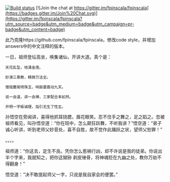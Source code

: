 [![Build status](https://travis-ci.org/fpinscala/fpinscala.svg?branch=master)](https://travis-ci.org/fpinscala/fpinscala) [![Join the chat at https://gitter.im/fpinscala/fpinscala](https://badges.gitter.im/Join%20Chat.svg)](https://gitter.im/fpinscala/fpinscala?utm_source=badge&utm_medium=badge&utm_campaign=pr-badge&utm_content=badge) 

此乃克隆https://github.com/fpinscala/fpinscala，修改code style，并增加answers中的中文注释的版本。



一日，祖师登坛高坐，唤集诸仙，开讲大道。真个是：

    天花乱坠，地涌金莲。

    妙演三乘教，精微万法全。
   
    慢摇麈尾喷珠玉，响振雷霆动九天。
   
    说一会道，讲一会禅，三家配合本如然。
   
    开明一字皈诚理，指引无生了性玄。
   
   孙悟空在旁闻讲，喜得他抓耳挠腮，眉花眼笑。忍不住手之舞之，足之蹈之。忽被
   祖师看见，叫孙悟空道：“你在班中，怎么颠狂跃舞，不听我讲？”悟空道：“弟子
   诚心听讲，听到老师父妙音处，喜不自胜，故不觉作此踊跃之状，望师父恕罪！”
   
   。。。。
   
   祖师道：“你这去，定生不良。凭你怎么惹祸行凶，却不许说是我的徒弟。你说出半个字来，我就知之，把你这猢狲
   剥皮锉骨，将神魂贬在九幽之处，教你万劫不得翻身！”
   
   悟空道：“决不敢提起师父一字，只说是我自家会的便罢。”
